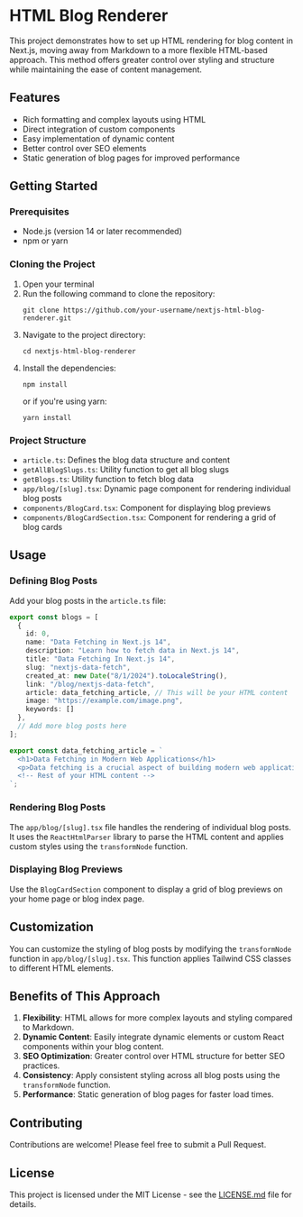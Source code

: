 # HTML Blog Renderer

This project demonstrates how to set up HTML rendering for blog content in Next.js, moving away from Markdown to a more flexible HTML-based approach. This method offers greater control over styling and structure while maintaining the ease of content management.

## Features

- Rich formatting and complex layouts using HTML
- Direct integration of custom components
- Easy implementation of dynamic content
- Better control over SEO elements
- Static generation of blog pages for improved performance

## Getting Started

### Prerequisites

- Node.js (version 14 or later recommended)
- npm or yarn

### Cloning the Project

1. Open your terminal
2. Run the following command to clone the repository:
   ```
   git clone https://github.com/your-username/nextjs-html-blog-renderer.git
   ```
3. Navigate to the project directory:
   ```
   cd nextjs-html-blog-renderer
   ```
4. Install the dependencies:
   ```
   npm install
   ```
   or if you're using yarn:
   ```
   yarn install
   ```

### Project Structure

- `article.ts`: Defines the blog data structure and content
- `getAllBlogSlugs.ts`: Utility function to get all blog slugs
- `getBlogs.ts`: Utility function to fetch blog data
- `app/blog/[slug].tsx`: Dynamic page component for rendering individual blog posts
- `components/BlogCard.tsx`: Component for displaying blog previews
- `components/BlogCardSection.tsx`: Component for rendering a grid of blog cards

## Usage

### Defining Blog Posts

Add your blog posts in the `article.ts` file:

```typescript
export const blogs = [
  {
    id: 0,
    name: "Data Fetching in Next.js 14",
    description: "Learn how to fetch data in Next.js 14",
    title: "Data Fetching In Next.js 14",
    slug: "nextjs-data-fetch",
    created_at: new Date("8/1/2024").toLocaleString(),
    link: "/blog/nextjs-data-fetch",
    article: data_fetching_article, // This will be your HTML content
    image: "https://example.com/image.png",
    keywords: []
  },
  // Add more blog posts here
];

export const data_fetching_article = `
  <h1>Data Fetching in Modern Web Applications</h1>
  <p>Data fetching is a crucial aspect of building modern web applications...</p>
  <!-- Rest of your HTML content -->
`;
```

### Rendering Blog Posts

The `app/blog/[slug].tsx` file handles the rendering of individual blog posts. It uses the `ReactHtmlParser` library to parse the HTML content and applies custom styles using the `transformNode` function.

### Displaying Blog Previews

Use the `BlogCardSection` component to display a grid of blog previews on your home page or blog index page.

## Customization

You can customize the styling of blog posts by modifying the `transformNode` function in `app/blog/[slug].tsx`. This function applies Tailwind CSS classes to different HTML elements.

## Benefits of This Approach

1. **Flexibility**: HTML allows for more complex layouts and styling compared to Markdown.
2. **Dynamic Content**: Easily integrate dynamic elements or custom React components within your blog content.
3. **SEO Optimization**: Greater control over HTML structure for better SEO practices.
4. **Consistency**: Apply consistent styling across all blog posts using the `transformNode` function.
5. **Performance**: Static generation of blog pages for faster load times.

## Contributing

Contributions are welcome! Please feel free to submit a Pull Request.

## License

This project is licensed under the MIT License - see the [LICENSE.md](LICENSE.md) file for details.
